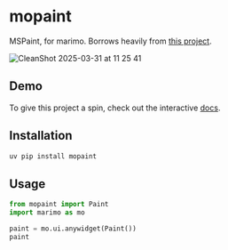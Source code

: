 # mopaint

MSPaint, for marimo. Borrows heavily from [this project](https://v0.dev/chat/community/microsoft-paint-T58xe0hGtYx).

![CleanShot 2025-03-31 at 11 25 41](https://github.com/user-attachments/assets/3b474757-9a11-4ce0-a1f7-40349e478dd7)

## Demo 

To give this project a spin, check out the interactive [docs](https://koaning.github.io/mopaint/).

## Installation

```bash
uv pip install mopaint
```

## Usage

```python
from mopaint import Paint
import marimo as mo

paint = mo.ui.anywidget(Paint())
paint
```

